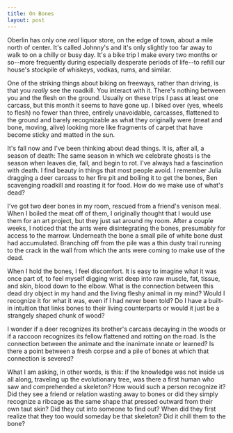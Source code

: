 ```yaml
---
title: On Bones
layout: post
---
```


Oberlin has only one *real* liquor store, on the edge of town, about a mile north of center. It's called Johnny's and it's only slightly too far away to walk to on a chilly or busy day. It's a bike trip I make every two months or so--more frequently during especially desperate periods of life--to refill our house's stockpile of whiskeys, vodkas, rums, and similar.

One of the striking things about biking on freeways, rather than driving, is that you *really* see the roadkill. You interact with it. There's nothing between you and the flesh on the ground. Usually on these trips I pass at least one carcass, but this month it seems to have gone up. I biked over (yes, wheels to flesh) no fewer than three, entirely unavoidable, carcasses, flattened to the ground and barely recognizable as what they originally were (meat and bone, moving, alive) looking more like fragments of carpet that have become sticky and matted in the sun.

It's fall now and I've been thinking about dead things. It is, after all, a season of death: The same season in which we celebrate ghosts is the season when leaves die, fall, and begin to rot. I've always had a fascination with death. I find beauty in things that most people avoid. I remember Julia dragging a deer carcass to her fire pit and boiling it to get the bones, Ben scavenging roadkill and roasting it for food. How do we make use of what's dead?

I've got two deer bones in my room, rescued from a friend's venison meal. When I boiled the meat off of them, I originally thought that I would use them for an art project, but they just sat around my room. After a couple weeks, I noticed that the ants were disintegrating the bones, presumably for access to the marrow. Underneath the bone a small pile of white bone dust had accumulated. Branching off from the pile was a thin dusty trail running to the crack in the wall from which the ants were coming to make use of the dead.

When I hold the bones, I feel discomfort. It is easy to imagine what it was once part of, to feel myself digging wrist deep into raw muscle, fat, tissue, and skin, blood down to the elbow. What is the connection between this dead dry object in my hand and the living fleshy animal in my mind? Would I recognize it for what it was, even if I had never been told? Do I have a built-in intuition that links bones to their living counterparts or would it just be a strangely shaped chunk of wood?

I wonder if a deer recognizes its brother's carcass decaying in the woods or if a raccoon recognizes its fellow flattened and rotting on the road. Is the connection between the animate and the inanimate innate or learned? Is there a point between a fresh corpse and a pile of bones at which that connection is severed?

What I am asking, in other words, is this: if the knowledge was not inside us all along, traveling up the evolutionary tree, was there a first human who saw and comprehended a skeleton? How would such a person recognize it? Did they see a friend or relation wasting away to bones or did they simply recognize a ribcage as the same shape that pressed outward from their own taut skin? Did they cut into someone to find out? When did they first realize that they too would someday be that skeleton? Did it chill them to the bone?